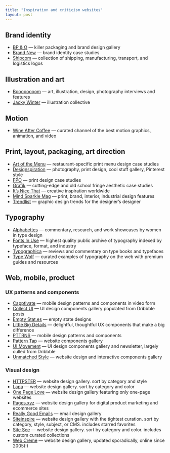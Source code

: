 ```yaml
---
title: "Inspiration and criticism websites"
layout: post
---
```


## Brand identity
- [BP & O](http://bpando.org) — killer packaging and brand design gallery
- [Brand New](http://www.underconsideration.com/brandnew) — brand identity case studies
- [Shipcom](http://shipcom.tumblr.com) — collection of shipping, manufacturing, transport, and logistics logos


## Illustration and art
- [Boooooooom](http://www.booooooom.com) — art, illustration, design, photography interviews and features
- [Jacky Winter](http://www.jackywinter.com/all-artists) — illustration collective


## Motion

- [Wine After Coffee](https://vimeo.com/channels/wineaftercoffee) — curated channel of the best motion graphics, animation, and video


## Print, layout, packaging, art direction
- [Art of the Menu](http://www.underconsideration.com/artofthemenu) — restaurant-specific print menu design case studies
- [Designspiration](http://designspiration.net) — photography, print design, cool stuff gallery, Pinterest style
- [FPO](http://www.underconsideration.com/fpo) — print design case studies
- [Grafik](https://www.grafik.net) — cutting-edge and old school fringe aesthetic case studies
- [It’s Nice That](http://www.itsnicethat.com) — creative inspiration worldwide
- [Mind Sparkle Mag](http://mindsparklemag.com) — print, brand, interior, industrial design features
- [Trendlist](http://www.trendlist.org) — graphic design trends for the designer’s designer


## Typography
- [Alphabettes](http://www.alphabettes.org) — commentary, research, and work showcases by women in type design
- [Fonts In Use](https://fontsinuse.com) — highest quality public archive of typography indexed by typeface, format, and industry
- [Typographica](http://typographica.org) — reviews and commentary on type books and typefaces
- [Type Wolf](https://www.typewolf.com) — curated examples of typography on the web with premium guides and resources


## Web, mobile, product

### UX patterns and components
- [Capptivate](http://capptivate.co) — mobile design patterns and components in video form
- [Collect UI](http://collectui.com) — UI design components gallery populated from Dribbble posts
- [Empty Stat.es](http://emptystat.es) — empty state designs
- [Little Big Details](http://littlebigdetails.com) — delightful, thoughtful UX components that make a big difference
- [PTTRNS](http://pttrns.com) — mobile design patterns and components
- [Pattern Tap](http://zurb.com/patterntap) — website components gallery
- [UI Movement](https://uimovement.com/) — UI design components gallery and newsletter, largely culled from Dribbble
- [Unmatched Style](http://unmatchedstyle.com) — website design and interactive components gallery

### Visual design
- [HTTPSTER](http://httpster.net) — website design gallery. sort by category and style
- [Lapa](https://www.lapa.ninja/) — website design gallery. sort by category and color
- [One Page Love](https://onepagelove.com) — website design gallery featuring only one-page websites
- [Pages.xyz](http://www.pages.xyz/) — website design gallery for digital product marketing and ecommerce sites
- [Really Good Emails](http://reallygoodemails.com) — email design gallery
- [Siteinspire](http://siteinspire.com) — website design gallery with the tightest curation. sort by category, style, subject, or CMS. includes starred favorites
- [Site See](https://sitesee.co) — website design gallery. sort by category and color. includes custom curated collections
- [Web Creme](http://www.webcreme.com) — website design gallery, updated sporadically, online since 2005(!)
